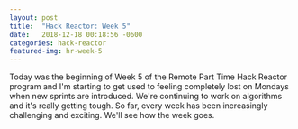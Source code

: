 ```yaml
---
layout: post
title:  "Hack Reactor: Week 5"
date:   2018-12-18 00:18:56 -0600
categories: hack-reactor
featured-img: hr-week-5
---
```

Today was the beginning of Week 5 of the Remote Part Time Hack Reactor program and I'm starting to get used to feeling completely lost on Mondays when new sprints are introduced. We're continuing to work on algorithms and it's really getting tough. So far, every week has been increasingly challenging and exciting. We'll see how the week goes.
